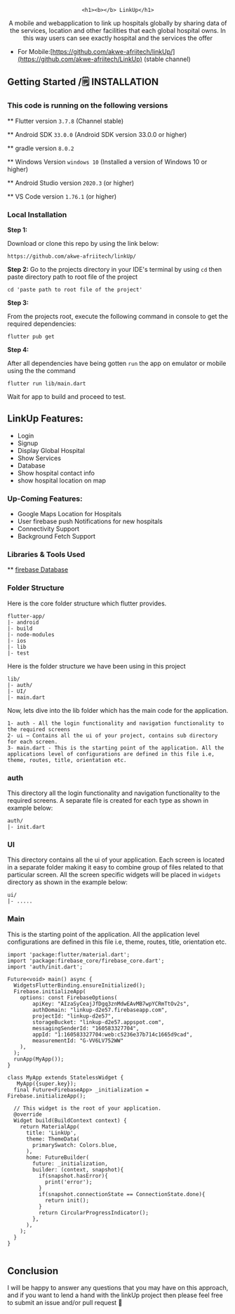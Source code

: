 <div align='center'>
    
    <h1><b></b> LinkUp</h1>
 
<p> 
A mobile and webapplication to link up hospitals globally by sharing data of the services, location and other facilities that each global hospital owns. In this way users can see exactly hospital and the services the offer
</p>

</div>

* For Mobile:[https://github.com/akwe-afriitech/linkUp/](https://github.com/akwe-afriitech/LinkUp) (stable channel)


## Getting Started /🗒️ **INSTALLATION**


### This code is running on the following versions

** Flutter version `3.7.8` (Channel stable)

** Android SDK `33.0.0` (Android SDK version 33.0.0 or higher)

** gradle version `8.0.2`

** Windows Version `windows 10` (Installed a version of Windows 10 or higher)

** Android Studio version `2020.3`  (or higher)

** VS Code version `1.76.1` (or higher)


### Local Installation 

**Step 1:**

Download or clone this repo by using the link below:

```
https://github.com/akwe-afriitech/linkUp/
```

**Step 2:**
Go to the projects directory in your IDE's terminal by using `cd` then paste directory path to root file of the project

```
cd 'paste path to root file of the project'
```


**Step 3:**

From the projects root, execute the following command in console to get the required dependencies: 

```
flutter pub get 
```

**Step 4:**

After all dependencies have being gotten `run` the app on emulator or mobile using the the command 

```
flutter run lib/main.dart
```
Wait for app to build and proceed to test.



## LinkUp Features:

* Login
* Signup
* Display Global Hospital
* Show Services
* Database
* Show hospital contact info
* show hospital location on map



### Up-Coming Features:

* Google Maps Location for Hospitals
* User firebase push Notifications for new hospitals
* Connectivity Support
* Background Fetch Support

### Libraries & Tools Used

** [firebase Database](firebase.com)


### Folder Structure
Here is the core folder structure which flutter provides.

```
flutter-app/
|- android
|- build
|- node-modules
|- ios
|- lib
|- test
```

Here is the folder structure we have been using in this project

```
lib/
|- auth/
|- UI/
|- main.dart

```

Now, lets dive into the lib folder which has the main code for the application.

```
1- auth - All the login functionality and navigation functionality to the required screens
2- ui — Contains all the ui of your project, contains sub directory for each screen.
3- main.dart - This is the starting point of the application. All the applications level of configurations are defined in this file i.e, theme, routes, title, orientation etc.
```

### auth

This directory all the login functionality and navigation functionality to the required screens. A separate file is created for each type as shown in example below:

```
auth/
|- init.dart
```

### UI

This directory contains all the ui of your application. Each screen is located in a separate folder making it easy to combine group of files related to that particular screen. All the screen specific widgets will be placed in `widgets` directory as shown in the example below:

```
ui/
|- .....

```

### Main

This is the starting point of the application. All the application level configurations are defined in this file i.e, theme, routes, title, orientation etc.

```
import 'package:flutter/material.dart';
import 'package:firebase_core/firebase_core.dart';
import 'auth/init.dart';

Future<void> main() async {
  WidgetsFlutterBinding.ensureInitialized();
  Firebase.initializeApp(
    options: const FirebaseOptions(
        apiKey: "AIzaSyCeajJfDgq3znMdwEAvMB7wpYCRmTtOv2s",
        authDomain: "linkup-d2e57.firebaseapp.com",
        projectId: "linkup-d2e57",
        storageBucket: "linkup-d2e57.appspot.com",
        messagingSenderId: "160583327704",
        appId: "1:160583327704:web:c5236e37b714c1665d9cad",
        measurementId: "G-VV6LV752WW"
    ),
  );
  runApp(MyApp());
}

class MyApp extends StatelessWidget {
   MyApp({super.key});
  final Future<FirebaseApp> _initialization = Firebase.initializeApp();

  // This widget is the root of your application.
  @override
  Widget build(BuildContext context) {
    return MaterialApp(
      title: 'LinkUp',
      theme: ThemeData(
        primarySwatch: Colors.blue,
      ),
      home: FutureBuilder(
        future: _initialization,
        builder: (context, snapshot){
          if(snapshot.hasError){
            print('error');
          }
          if(snapshot.connectionState == ConnectionState.done){
            return init();
          }
          return CircularProgressIndicator();
        },
      ),
    );
  }
}


```



## Conclusion

I will be happy to answer any questions that you may have on this approach, and if you want to lend a hand with the linkUp project then please feel free to submit an issue and/or pull request 🙂



